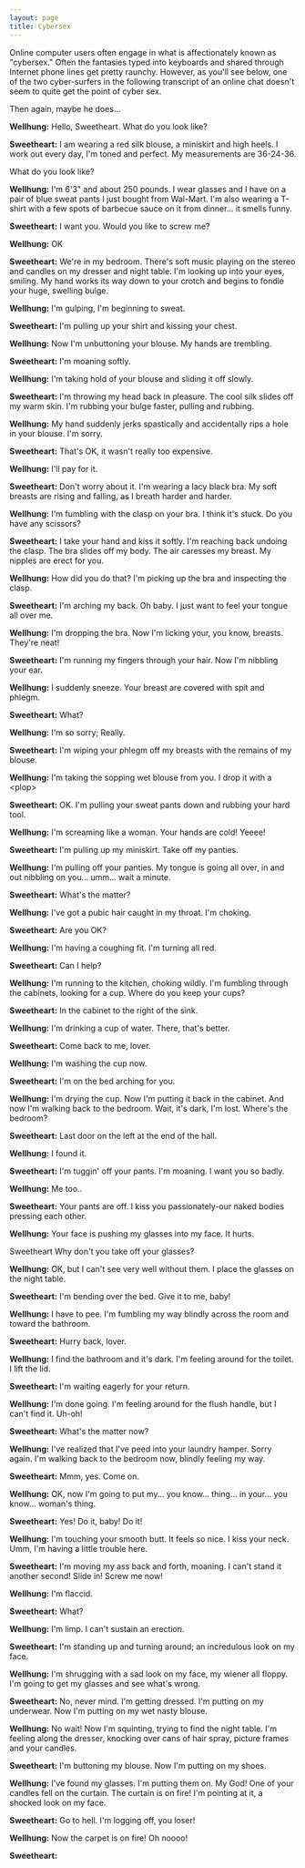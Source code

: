 ```yaml
---
layout: page
title: Cybersex
---
```

 
Online computer users often engage in what is affectionately 
known as "cybersex." Often the fantasies typed into keyboards and shared 
through Internet phone lines get pretty raunchy. However, as you'll see below, 
one of the two cyber-surfers in the following transcript of an online chat doesn't 
seem to quite get the point of cyber sex.</p>

Then again, maybe he does... </p>

**Wellhung:** Hello, Sweetheart. What do you look like?</p>

**Sweetheart:** I am wearing a red silk blouse, a miniskirt and high 
heels. I work out every day, I'm toned and perfect. My measurements are 36-24-36.</p>

What do you look like?</p>

**Wellhung:** I'm 6'3" and about 250 pounds. I wear glasses
and I have on a pair of blue sweat pants I just bought from Wal-Mart. I'm also 
wearing a T-shirt with a few spots of barbecue sauce on it from dinner... it 
smells funny.</p>

**Sweetheart:** I want you. Would you like to screw me?</p>

**Wellhung:** OK</p>

**Sweetheart:** We're in my bedroom. There's soft music playing on 
the stereo and candles on my dresser and night table. I'm looking up into your 
eyes, smiling. My hand works its way down to your crotch and begins to fondle 
your huge, swelling bulge.</p>

**Wellhung:** I'm gulping, I'm beginning to sweat.</p>

**Sweetheart:** I'm pulling up your shirt and kissing your chest.</p>

**Wellhung:** Now I'm unbuttoning your blouse. My hands are trembling.</p>

**Sweetheart:** I'm moaning softly.</p>

**Wellhung:** I'm taking hold of your blouse and sliding it off slowly.</p>

**Sweetheart:** I'm throwing my head back in pleasure. The cool silk 
slides off my warm skin. I'm rubbing your bulge faster, pulling and rubbing.</p>

**Wellhung:** My hand suddenly jerks spastically and accidentally 
rips a hole in your blouse. I'm sorry.</p>

**Sweetheart:** That's OK, it wasn't really too expensive.</p>

**Wellhung:** I'll pay for it.</p>

**Sweetheart:** Don't worry about it. I'm wearing a lacy black bra. 
My soft breasts are rising and falling, as I breath harder and harder.</p>

**Wellhung:** I'm fumbling with the clasp on your bra. I think it's 
stuck. Do you have any scissors?</p>

**Sweetheart:** I take your hand and kiss it softly. I'm reaching 
back undoing the clasp. The bra slides off my body. The air caresses my breast. 
My nipples are erect for you.</p>

**Wellhung:** How did you do that? I'm picking up the bra and inspecting 
the clasp.</p>

**Sweetheart:** I'm arching my back. Oh baby. I just want to feel 
your tongue all over me.</p>

**Wellhung:** I'm dropping the bra. Now I'm licking your, you know, 
breasts. They're neat!</p>

**Sweetheart:** I'm running my fingers through your hair. Now I'm 
nibbling your ear.</p>

**Wellhung:** I suddenly sneeze. Your breast are covered with spit 
and phlegm.</p>

**Sweetheart:** What?</p>

**Wellhung:** I'm so sorry; Really.</p>

**Sweetheart:** I'm wiping your phlegm off my breasts with the remains 
of my blouse.</p>

**Wellhung:** I'm taking the sopping wet blouse from you. 
I drop it with a &lt;plop&gt;</p>

**Sweetheart:** OK. I'm pulling your sweat pants down and rubbing 
your hard tool.</p>

**Wellhung:** I'm screaming like a woman. Your hands are cold! Yeeee!</p>

**Sweetheart:** I'm pulling up my miniskirt. Take off my panties.</p>

**Wellhung:** I'm pulling off your panties. My tongue is going 
all over, in and out nibbling on you... umm... wait a minute.</p>

**Sweetheart:** What's the matter?</p>

**Wellhung:** I've got a pubic hair caught in my throat. I'm choking.</p>

**Sweetheart:** Are you OK?</p>

**Wellhung:** I'm having a coughing fit. I'm turning all red.</p>

**Sweetheart:** Can I help?</p>

**Wellhung:** I'm running to the kitchen, choking wildly. I'm fumbling 
through the cabinets, looking for a cup. Where do you keep your cups?</p>

**Sweetheart:** In the cabinet to the right of the sink.</p>

**Wellhung:** I'm drinking a cup of water. There, that's better.</p>

**Sweetheart:** Come back to me, lover.</p>

**Wellhung:** I'm washing the cup now.</p>

**Sweetheart:** I'm on the bed arching for you.</p>

**Wellhung:** I'm drying the cup. Now I'm putting it back in the 
cabinet. And now I'm walking back to the bedroom. Wait, it's dark, I'm lost. 
Where's the bedroom?</p>

**Sweetheart:** Last door on the left at the end of the hall.</p>

**Wellhung:** I found it.</p>

**Sweetheart:** I'm tuggin' off your pants. I'm moaning. I want you 
so badly.</p>

**Wellhung:** Me too..</p>

**Sweetheart:** Your pants are off. I kiss you passionately-our naked 
bodies pressing each other.</p>

**Wellhung:** Your face is pushing my glasses into my face. It hurts.</p>

Sweetheart Why don't you take off your glasses?</p>

**Wellhung:** OK, but I can't see very well without them. I place 
the glasses on the night table.</p>

**Sweetheart:** I'm bending over the bed. Give it to me, baby!</p>

**Wellhung:** I have to pee. I'm fumbling my way blindly across the 
room and toward the bathroom.</p>

**Sweetheart:** Hurry back, lover.</p>

**Wellhung:** I find the bathroom and it's dark. I'm feeling around 
for the toilet. I lift the lid.</p>

**Sweetheart:** I'm waiting eagerly for your return.</p>

**Wellhung:** I'm done going. I'm feeling around for the flush handle, 
but I can't find it. Uh-oh!</p>

**Sweetheart:** What's the matter now?</p>

**Wellhung:** I've realized that I've peed into your laundry hamper. 
Sorry again. I'm walking back to the bedroom now, blindly feeling my way.</p>

**Sweetheart:** Mmm, yes. Come on.</p>

**Wellhung:** OK, now I'm going to put my... you know... thing... 
in your... you know... woman's thing.</p>

**Sweetheart:** Yes! Do it, baby! Do it!</p>

**Wellhung:** I'm touching your smooth butt. 
It feels so nice. I kiss your neck. Umm, I'm having a little trouble here.</p>

**Sweetheart:** I'm moving my ass back and forth, moaning. 
I can't stand it another second! Slide in! Screw me now!</p>

**Wellhung:** I'm flaccid.</p>

**Sweetheart:** What?</p>

**Wellhung:** I'm limp. I can't sustain an erection.</p>

**Sweetheart:** I'm standing up and turning around; an incredulous 
look on my face.</p>

**Wellhung:** I'm shrugging with a sad look on my face, my 
wiener all floppy. I'm going to get my glasses and see what's wrong.</p>

**Sweetheart:** No, never mind. I'm getting dressed. I'm putting 
on my underwear. Now I'm putting on my wet nasty blouse.</p>

**Wellhung:** No wait! Now I'm squinting, trying to find the 
night table. I'm feeling along the dresser, knocking over cans of hair spray, 
picture frames and your candles.</p>

**Sweetheart:** I'm buttoning my blouse. Now I'm putting on 
my shoes.</p>

**Wellhung:** I've found my glasses. I'm putting them on. 
My God! One of your candles fell on the curtain. The curtain is on fire! I'm 
pointing at it, a shocked look on my face.</p>

**Sweetheart:** Go to hell. I'm logging off, you loser!</p>

**Wellhung:** Now the carpet is on fire! Oh noooo!</p>

**Sweetheart:** <logged off></p>
